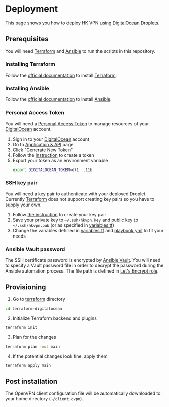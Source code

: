 # Deployment
This page shows you how to deploy HK VPN using [DigitalOcean Droplets](https://m.do.co/c/f873e16476e5).

## Prerequisites
You will need [Terraform](https://www.terraform.io/) and [Ansible](https://www.ansible.com/) to run the scripts in this repository.

### Installing Terraform
Follow the [official documentation](https://learn.hashicorp.com/terraform/getting-started/install.html) to install [Terraform](https://www.terraform.io/).

### Installing Ansible
Follow the [official documentation](https://docs.ansible.com/ansible/latest/installation_guide/intro_installation.html) to install [Ansible](https://www.ansible.com/).

### Personal Access Token
You will need a [Personal Access Token](https://www.digitalocean.com/docs/api/create-personal-access-token/) to manage resources of your [DigitalOcean](https://m.do.co/c/f873e16476e5) account.

1. Sign in to your [DigitalOcean](https://m.do.co/c/f873e16476e5) account
2. Go to [Application & API](https://cloud.digitalocean.com/account/api/tokens) page
3. Click "Generate New Token"
4. Follow the [instruction](https://www.digitalocean.com/docs/api/create-personal-access-token/) to create a token
5. Export your token as an environment variable
   ```sh
   export DIGITALOCEAN_TOKEN=d71...11b
   ```

### SSH key pair
You will need a key pair to authenticate with your deployed Droplet. Currently [Terraform](https://www.terraform.io/) does not support creating key pairs so you have to supply your own.

1. Follow [the instruction](https://www.digitalocean.com/community/tutorials/how-to-set-up-ssh-keys-on-ubuntu-1804) to create your key pair
2. Save your private key to `~/.ssh/hkvpn.key` and public key to `~/.ssh/hkvpn.pub` (or as specified in [variables.tf](https://github.com/ayltai/hkvpn-infrastructure/tree/master/terraform-digitalocean/variables.tf))
3. Change the variables defined in [variables.tf](https://github.com/ayltai/hkvpn-infrastructure/tree/master/terraform-digitalocean/variables.tf) and [playbook.yml](https://github.com/ayltai/hkvpn-infrastructure/tree/master/ansible/playbook.yml) to fit your needs

### Ansible Vault password
The SSH certificate password is encrypted by [Ansible Vault](https://docs.ansible.com/ansible/latest/user_guide/vault.html). You will need to specify a Vault password file in order to decrypt the password during the Ansible automation process. The file path is defined in [Let's Encrypt role](https://github.com/ayltai/hkvpn-infrastructure/tree/master/ansible/letsencrypt/vars/main.yml).

## Provisioning
1. Go to [terraform](https://github.com/ayltai/hkvpn-infrastructure/tree/master/terraform-digitalocean) directory
  ```sh
  cd terraform-digitalocean
  ```
2. Initialize Terraform backend and plugins
  ```sh
  terraform init
  ```
3. Plan for the changes
  ```sh
  terraform plan -out main
  ```
4. If the potential changes look fine, apply them
  ```sh
  terraform apply main
  ```

## Post installation
The OpenVPN client configuration file will be automatically downloaded to your home directory (`~/client.ovpn`).
